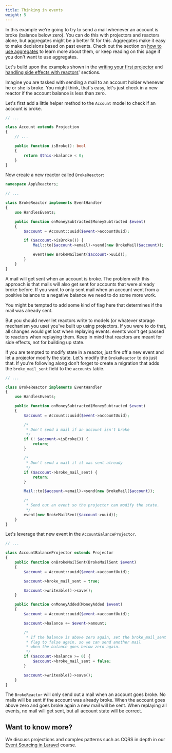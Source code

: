 ```yaml
---
title: Thinking in events
weight: 5
---
```


In this example we're going to try to send a mail whenever an account is broke (balance below zero). You can do this with projectors and reactors alone, but aggregates might be a better fit for this. Aggregates make it easy to make decisions based on past events. Check out the section on [how to use aggregates](/laravel-event-sourcing/v7/using-aggregates/writing-your-first-aggregate) to learn more about them, or keep reading on this page if you don't want to use aggregates.

Let's build upon the examples shown in the [writing your first projector](/laravel-event-sourcing/v7/using-projectors/writing-your-first-projector) and [handling side effects with reactors](/laravel-event-sourcing/v7/using-reactors/writing-your-first-reactor)' sections.

Imagine you are tasked with sending a mail to an account holder whenever he or she is broke. You might think, that's easy, let's just check in a new reactor if the account balance is less than zero.

Let's first add a little helper method to the `Account` model to check if an account is broke.

```php
// ...

class Account extends Projection
{
    // ...

    public function isBroke(): bool
    {
        return $this->balance < 0;
    }
}
```

Now create a new reactor called `BrokeReactor`:

```php
namespace App\Reactors;

// ...

class BrokeReactor implements EventHandler
{
    use HandlesEvents;

    public function onMoneySubtracted(MoneySubtracted $event)
    {
        $account = Account::uuid($event->accountUuid);

        if ($account->isBroke()) {
            Mail::to($account->email)->send(new BrokeMail($account));

            event(new BrokeMailSent($account->uuid));
        }
    }
}
```

A mail will get sent when an account is broke. The problem with this approach is that mails will also get sent for accounts that were already broke before. If you want to only sent mail when an account went from a positive balance to a negative balance we need to do some more work.

You might be tempted to add some kind of flag here that determines if the mail was already sent.

But you should never let reactors write to models (or whatever storage mechanism you use) you've built up using projectors. If you were to do that, all changes would get lost when replaying events: events won't get passed to reactors when replaying them. Keep in mind that reactors are meant for side effects, not for building up state.

If you are tempted to modify state in a reactor, just fire off a new event and let a projector modify the state. Let's modify the `BrokeReactor` to do just that. If you're following along don't forget to create a migration that adds the `broke_mail_sent` field to the `accounts` table.

```php
// ...

class BrokeReactor implements EventHandler
{
    use HandlesEvents;

    public function onMoneySubtracted(MoneySubtracted $event)
    {
        $account = Account::uuid($event->accountUuid);

        /*
         * Don't send a mail if an account isn't broke
         */
        if (! $account->isBroke()) {
            return;
        }

        /*
         * Don't send a mail if it was sent already
         */
        if ($account->broke_mail_sent) {
            return;
        }

        Mail::to($account->email)->send(new BrokeMail($account));

        /*
         * Send out an event so the projector can modify the state.
         */
        event(new BrokeMailSent($account->uuid));
    }
}
```

Let's leverage that new event in the `AccountBalanceProjector`.

```php
// ...

class AccountBalanceProjector extends Projector
{
    public function onBrokeMailSent(BrokeMailSent $event)
    {
        $account = Account::uuid($event->accountUuid);

        $account->broke_mail_sent = true;

        $account->writeable()->save();
    }

    public function onMoneyAdded(MoneyAdded $event)
    {
        $account = Account::uuid($event->accountUuid);

        $account->balance += $event->amount;

        /*
         * If the balance is above zero again, set the broke_mail_sent
         * flag to false again, so we can send another mail
         * when the balance goes below zero again.
         */
        if ($account->balance >= 0) {
            $account->broke_mail_sent = false;
        }

        $account->writeable()->save();
    }
}
```

The `BrokeReactor` will only send out a mail when an account goes broke. No mails will be sent if the account was already broke. When the account goes above zero and goes broke again a new mail will be sent.  When replaying all events, no mail will get sent, but all account state will be correct.

## Want to know more?

We discuss projections and complex patterns such as CQRS in depth in our [Event Sourcing in Laravel](https://event-sourcing-laravel.com/) course.
